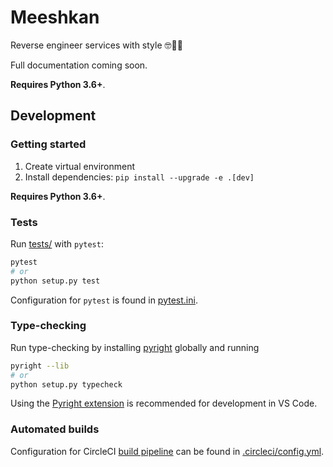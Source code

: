 # Meeshkan

Reverse engineer services with style 🤓💾🚀

Full documentation coming soon.

**Requires Python 3.6+**.

## Development

### Getting started

1. Create virtual environment
1. Install dependencies: `pip install --upgrade -e .[dev]`

**Requires Python 3.6+**.

### Tests

Run [tests/](./tests/) with `pytest`:

```bash
pytest
# or
python setup.py test
```

Configuration for `pytest` is found in [pytest.ini](./pytest.ini).

### Type-checking

Run type-checking by installing [pyright](https://github.com/microsoft/pyright) globally and running

```bash
pyright --lib
# or
python setup.py typecheck
```

Using the [Pyright extension](https://marketplace.visualstudio.com/items?itemName=ms-pyright.pyright) is recommended for development in VS Code.

### Automated builds

Configuration for CircleCI [build pipeline](https://app.circleci.com/github/Meeshkan/meeshkan/pipelines) can be found in [.circleci/config.yml](./.circleci/config.yml).
